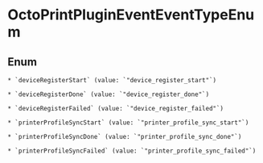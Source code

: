 
# OctoPrintPluginEventEventTypeEnum

## Enum


    * `deviceRegisterStart` (value: `"device_register_start"`)

    * `deviceRegisterDone` (value: `"device_register_done"`)

    * `deviceRegisterFailed` (value: `"device_register_failed"`)

    * `printerProfileSyncStart` (value: `"printer_profile_sync_start"`)

    * `printerProfileSyncDone` (value: `"printer_profile_sync_done"`)

    * `printerProfileSyncFailed` (value: `"printer_profile_sync_failed"`)



